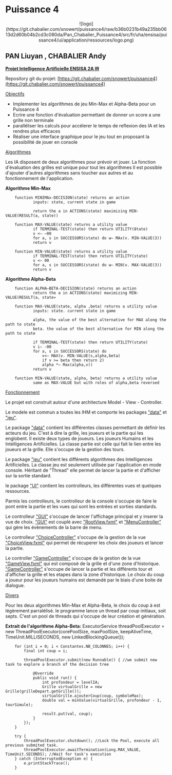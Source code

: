 Puissance 4
===========
<center>
![logo](https://git.chabalier.com/snowert/puissance4/raw/b36b0231b49a235bb0613d2d60b04b2cd3c080da/Pan_Chabalier_Puissance4/src/fr/uha/ensisa/puissance4/ui/application/ressources/logo.png)
</center>

PAN Liuyan , CHABALIER Andy
-----------

<u>**Projet Intelligence Artificielle ENSISA 2A IR**</u>

Repository git du projet: [https://git.chabalier.com/snowert/puissance4](https://git.chabalier.com/snowert/puissance4)

<u>Objectifs</u>

- Implementer les algorithmes de jeu Min-Max et Alpha-Beta pour un Puissance 4
- Ecrire une fonction d'évaluation permettant de donner un score a une grille non terminale
- paralléliser les calculs pour accélerer le temps de reflexion des IA et les rendres plus efficaces
- Réaliser une interface graphique pour le jeu tout en proposant la possibilité de jouer en console

<u>Algorithmes</u>

Les IA disposent de deux algorithmes pour prévoir et jouer. La fonction d'évaluation des grilles est unique pour tout les algorithmes
Il est possible d'ajouter d'autres algorithmes sans toucher aux autres et au fonctionnement de l'application.

**Algorithme Min-Max**

		function MINIMAx-DECISION(state) returns an action
				inputs: state, current state in game

				return the a in ACTIONS(state) maximizing MIN-VALUE(RESULT(a, state))

		function MAX-VALUE(state) returns a utility value
				if TERMINAL-TEST(state) then return UTILITY(8tate)
				v <— —00
				for a, s in SUCCESSORS(state) do w— MAx(v. MIN-VALUE(3))
				return v

		function MIN-VALUE(state) returns a utility value
				if TERMINAL-TEST(state) then return UTILITY(state)
				v <— 00
				for a, s in SUCCESSORS(state) do w— MIN(v. MAX-VALUE(3))
				return v
				
				
**Algorithme Alpha-Beta**

		function ALPHA—BETA-DECISION(state) returns an action
				return the a in ACTIONS(state) maximizing MIN-VALUE(RESULT(a, state»

		function MAX-VALUE(state, alpha ,beta) returns a utility value
				inputs: state. current state in game

				alpha, the value of the best alternative for MAX along the path to state
				beta. the value of the best alternative for MIN along the path to state

				if TERMINAL-TEST(state) then return UTILITY(state)
				v i— -00
				for a, s in SUCCESSORS(state) do
					v<— MAX(v. MIN-VALUE(s,alpha,beta)
					if v >= beta then return 2)
					alpha *— Max(alpha,v))
				return v

		function MIN-VALUE(state, alpha, beta) returns a utility value
				same as MAX-VALUE but with roles of alpha,beta reversed
				

<u>Fonctionnement</u>

Le projet est construit autour d'une architecture Model - View - Controller.

Le modele est commun a toutes les IHM et comporte les packages ["data"](https://git.chabalier.com/snowert/puissance4/src/master/Pan_Chabalier_Puissance4/src/fr/uha/ensisa/puissance4/data) et ["jeu"](https://git.chabalier.com/snowert/puissance4/src/master/Pan_Chabalier_Puissance4/src/fr/uha/ensisa/puissance4/jeu).

Le package ["data"](https://git.chabalier.com/snowert/puissance4/src/master/Pan_Chabalier_Puissance4/src/fr/uha/ensisa/puissance4/data) contient les différentes classes permettant de définir les acteurs du jeu.
C'est à dire la grille, les joueurs et la partie qui les englobent. 
Il existe deux types de joueurs. Les joueurs Humains et les Intelligences Artificielles.
La classe partie est celle qui fait le lien entre les joueurs et la grille. Elle s'occupe
de la gestion des tours.

Le package ["jeu"](https://git.chabalier.com/snowert/puissance4/src/master/Pan_Chabalier_Puissance4/src/fr/uha/ensisa/puissance4/jeu) contient les différents algorithmes des Intelligences Artificielles.
La classe jeu est seulement utilisée par l'application en mode console. Héritant de "Thread" 
elle permet de lancer la partie et d'afficher sur la sortie standard.


le package ["UI"](https://git.chabalier.com/snowert/puissance4/src/master/Pan_Chabalier_Puissance4/src/fr/uha/ensisa/puissance4/ui) contient les controlleurs, les différentes vues et quelques ressources.

Parmis les controlleurs, le controlleur de la console s'occupe de faire le pont entre la partie
et les vues qui sont les entrées et sorties standards.

Le controlleur ["GUI"](https://git.chabalier.com/snowert/puissance4/src/master/Pan_Chabalier_Puissance4/src/fr/uha/ensisa/puissance4/ui/GUI.java) s'occupe de lancer l'affichage principal et y inserer la vue de choix. 
["GUI"](https://git.chabalier.com/snowert/puissance4/src/master/Pan_Chabalier_Puissance4/src/fr/uha/ensisa/puissance4/ui/GUI.java) est couplé avec ["RootView.fxml"](https://git.chabalier.com/snowert/puissance4/src/master/Pan_Chabalier_Puissance4/src/fr/uha/ensisa/puissance4/ui/view/RootView.fxml) et ["MenuController"](https://git.chabalier.com/snowert/puissance4/src/master/Pan_Chabalier_Puissance4/src/fr/uha/ensisa/puissance4/ui/controller/MenuController.java)
qui gère les évènements de la barre de menu.

Le controlleur ["ChoiceController"](https://git.chabalier.com/snowert/puissance4/src/master/Pan_Chabalier_Puissance4/src/fr/uha/ensisa/puissance4/ui/controller/ChoiceController.java) s'occupe de la gestion de la vue ["ChoiceView.fxml"](https://git.chabalier.com/snowert/puissance4/src/master/Pan_Chabalier_Puissance4/src/fr/uha/ensisa/puissance4/ui/view/ChoiceView.fxml) qui permet de récuperer les choix des joueurs et lancer la partie.

Le controller ["GameController"](https://git.chabalier.com/snowert/puissance4/src/master/Pan_Chabalier_Puissance4/src/fr/uha/ensisa/puissance4/ui/controller/GameController.java) s'occupe de la gestion de la vue ["GameView.fxml"](https://git.chabalier.com/snowert/puissance4/src/master/Pan_Chabalier_Puissance4/src/fr/uha/ensisa/puissance4/ui/view/GameView.fxml) qui est composé de la grille et d'une zone d'historique.
["GameController"](https://git.chabalier.com/snowert/puissance4/src/master/Pan_Chabalier_Puissance4/src/fr/uha/ensisa/puissance4/ui/controller/GameController.java) s'occupe de lancer la partie et les différents tour et d'afficher la grille et les etapes dans la zone d'historique.
Le choix du coup a joueur pour les joueurs humains est demandé par le biais d'une boite de dialogue.

<u>Divers</u>

Pour les deux algorithmes Min-Max et Alpha-Beta, le choix du coup à est légèrement parralélisé. le programme lance un thread 
par coup initiaux, soit septs. C'est un pool de threads qui s'occupe de leur création et génération.

**Extrait de l'algorithme Alpha-Beta:**
		ExecutorService threadPoolExecutor = new ThreadPoolExecutor(corePoolSize, maxPoolSize, keepAliveTime,
				TimeUnit.MILLISECONDS, new LinkedBlockingQueue<Runnable>());

		for (int i = 0; i < Constantes.NB_COLONNES; i++) {
			final int coup = i;

			threadPoolExecutor.submit(new Runnable() { //we submit new task to explore a branch of the decision tree

				@Override
				public void run() {
					int profondeur = levelIA;
					Grille virtualGrille = new Grille(grilleDepart.getGrille());
					virtualGrille.ajouterCoup(coup, symboleMax);
					double val = minValue(virtualGrille, profondeur - 1, tourSimule);

					result.put(val, coup);
				}
			});
		}
		
		try {
			threadPoolExecutor.shutdown(); //Lock the Pool, execute all previous submited task.
			threadPoolExecutor.awaitTermination(Long.MAX_VALUE, TimeUnit.SECONDS); //Wait for task's execution
		} catch (InterruptedException e) {
			e.printStackTrace();
		}
